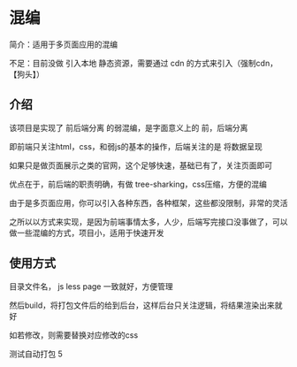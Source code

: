 # 混编

简介：适用于多页面应用的混编

不足：目前没做 引入本地 静态资源，需要通过 cdn 的方式来引入（强制cdn，【狗头】）

## 介绍

该项目是实现了 前后端分离 的弱混编，是字面意义上的 前，后端分离

即前端只关注html，css，和弱js的基本的操作，后端关注的是 将数据呈现

如果只是做页面展示之类的官网，这个足够快速，基础已有了，关注页面即可

优点在于，前后端的职责明确，有做 tree-sharking，css压缩，方便的混编

由于是多页面应用，你可以引入各种东西，各种框架，这些都没限制，非常的灵活

之所以以方式来实现，是因为前端事情太多，人少，后端写完接口没事做了，可以做一些混编的方式，项目小，适用于快速开发

## 使用方式

目录文件名， js less page 一致就好，方便管理

然后build，将打包文件后的给到后台，这样后台只关注逻辑，将结果渲染出来就好

如若修改，则需要替换对应修改的css

测试自动打包 5
